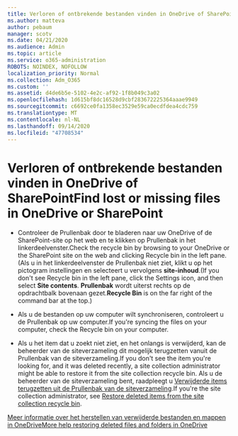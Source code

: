 ```yaml
---
title: Verloren of ontbrekende bestanden vinden in OneDrive of SharePoint
ms.author: matteva
author: pebaum
manager: scotv
ms.date: 04/21/2020
ms.audience: Admin
ms.topic: article
ms.service: o365-administration
ROBOTS: NOINDEX, NOFOLLOW
localization_priority: Normal
ms.collection: Adm_O365
ms.custom: ''
ms.assetid: d4de6b5e-5102-4e2c-af92-1f8b049c3a02
ms.openlocfilehash: 1d615bf8dc16528d9cbf283672225364aaae9949
ms.sourcegitcommit: c6692ce0fa1358ec3529e59ca0ecdfdea4cdc759
ms.translationtype: MT
ms.contentlocale: nl-NL
ms.lasthandoff: 09/14/2020
ms.locfileid: "47708534"
---
```

# <a name="find-lost-or-missing-files-in-onedrive-or-sharepoint"></a><span data-ttu-id="c7748-102">Verloren of ontbrekende bestanden vinden in OneDrive of SharePoint</span><span class="sxs-lookup"><span data-stu-id="c7748-102">Find lost or missing files in OneDrive or SharePoint</span></span>

- <span data-ttu-id="c7748-103">Controleer de Prullenbak door te bladeren naar uw OneDrive of de SharePoint-site op het web en te klikken op Prullenbak in het linkerdeelvenster.</span><span class="sxs-lookup"><span data-stu-id="c7748-103">Check the recycle bin by browsing to your OneDrive or the SharePoint site on the web and clicking Recycle bin in the left pane.</span></span> <span data-ttu-id="c7748-104">(Als u in het linkerdeelvenster de Prullenbak niet ziet, klikt u op het pictogram instellingen en selecteert u vervolgens **site-inhoud**.</span><span class="sxs-lookup"><span data-stu-id="c7748-104">(If you don't see Recycle bin in the left pane, click the Settings icon, and then select **Site contents**.</span></span> <span data-ttu-id="c7748-105">**Prullenbak** wordt uiterst rechts op de opdrachtbalk bovenaan gezet.</span><span class="sxs-lookup"><span data-stu-id="c7748-105">**Recycle Bin** is on the far right of the command bar at the top.)</span></span> 
    
- <span data-ttu-id="c7748-106">Als u de bestanden op uw computer wilt synchroniseren, controleert u de Prullenbak op uw computer.</span><span class="sxs-lookup"><span data-stu-id="c7748-106">If you're syncing the files on your computer, check the Recycle bin on your computer.</span></span> 
    
- <span data-ttu-id="c7748-107">Als u het item dat u zoekt niet ziet, en het onlangs is verwijderd, kan de beheerder van de siteverzameling dit mogelijk terugzetten vanuit de Prullenbak van de siteverzameling.</span><span class="sxs-lookup"><span data-stu-id="c7748-107">If you don't see the item you're looking for, and it was deleted recently, a site collection administrator might be able to restore it from the site collection recycle bin.</span></span> <span data-ttu-id="c7748-108">Als u de beheerder van de siteverzameling bent, raadpleegt u [Verwijderde items terugzetten uit de Prullenbak van de siteverzameling](https://go.microsoft.com/fwlink/?linkid=866439).</span><span class="sxs-lookup"><span data-stu-id="c7748-108">If you're the site collection administrator, see [Restore deleted items from the site collection recycle bin](https://go.microsoft.com/fwlink/?linkid=866439).</span></span>
    
[<span data-ttu-id="c7748-109">Meer informatie over het herstellen van verwijderde bestanden en mappen in OneDrive</span><span class="sxs-lookup"><span data-stu-id="c7748-109">More help restoring deleted files and folders in OneDrive</span></span>](https://go.microsoft.com/fwlink/?linkid=872872)
  

